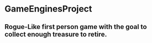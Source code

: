 # GameEnginesProject
 
## Rogue-Like first person game with the goal to collect enough treasure to retire.
